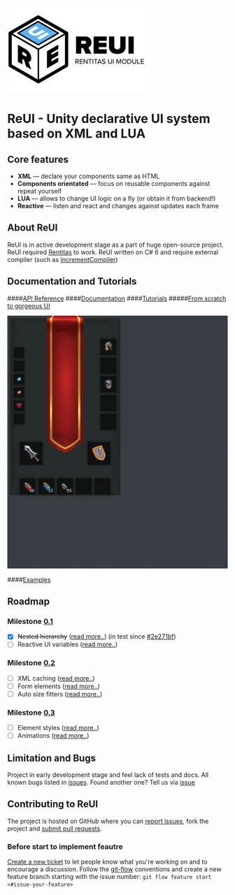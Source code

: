 ![alt text](https://raw.githubusercontent.com/alerdenisov/ReUI/master/Resources/reui-logo-200.png "ReUI Rentitas module for UI")
# ReUI - Unity declarative UI system based on XML and LUA

## Core features
- **XML** — declare your components same as HTML
- **Components orientated** — focus on reusable components against repeat yourself
- **LUA** — allows to change UI logic on a fly (or obtain it from backend!)
- **Reactive** — listen and react and changes against updates each frame

## About ReUI
ReUI is in active development stage as a part of huge open-source project. ReUI required [Rentitas](https://github.com/alerdenisov/Rentitas) to work. ReUI written on C# 6 and require external compiler (such as [IncrementCompiler](https://github.com/SaladLab/Unity3D.IncrementalCompiler))

## Documentation and Tutorials
####[API Reference](https://github.com/alerdenisov/ReUI/wiki)
####[Documentation](https://github.com/alerdenisov/ReUI/wiki)
####[Tutorials](https://github.com/alerdenisov/ReUI/wiki)
#####[From scratch to gorgeous UI](https://github.com/alerdenisov/ReUI/wiki/Install-ReUI-and-first-steps)

![](https://raw.githubusercontent.com/alerdenisov/ReUI/master/Resources/wiki-14a.gif)

####[Examples](https://github.com/alerdenisov/ReUI/wiki)

## Roadmap
### Milestone [0.1](https://github.com/alerdenisov/ReUI/milestone/1)
- [x] ~~Nested hierarchy~~ ([read more..](https://github.com/alerdenisov/ReUI/issues/6)) (in test since [#2e271bf](https://github.com/alerdenisov/ReUI/tree/2e271bfbd4abac4f91c9c11bfbffb3be151786ec))
- [ ] Reactive UI variables ([read more..](https://github.com/alerdenisov/ReUI/issues/4))

### Milestone [0.2](https://github.com/alerdenisov/ReUI/milestone/2)
- [ ] XML caching ([read more..](https://github.com/alerdenisov/ReUI/issues/1))
- [ ] Form elements ([read more..](https://github.com/alerdenisov/ReUI/issues/7))
- [ ] Auto size fitters ([read more..](https://github.com/alerdenisov/ReUI/issues/5))

### Milestone [0.3](https://github.com/alerdenisov/ReUI/milestone/3)
- [ ] Element styles ([read more..](https://github.com/alerdenisov/ReUI/issues/3))
- [ ] Animations ([read more..](https://github.com/alerdenisov/ReUI/issues/2))

## Limitation and Bugs
Project in early development stage and feel lack of tests and docs. All known bugs listed in [issues](https://github.com/alerdenisov/ReUI/labels/bug). Found another one? Tell us via [issue](https://github.com/alerdenisov/ReUI/issues/new)

## Contributing to ReUI
The project is hosted on GitHub where you can [report issues](https://github.com/alerdenisov/ReUI/issues), fork the project and [submit pull requests](https://github.com/alerdenisov/ReUI/pulls).

### Before start to implement feautre
[Create a new ticket](https://github.com/alerdenisov/ReUI/issues/new) to let people know what you're working on and to encourage a discussion. Follow the [git-flow](https://github.com/nvie/gitflow) conventions and create a new feature branch starting with the issue number: `git flow feature start <#issue-your-feature>`